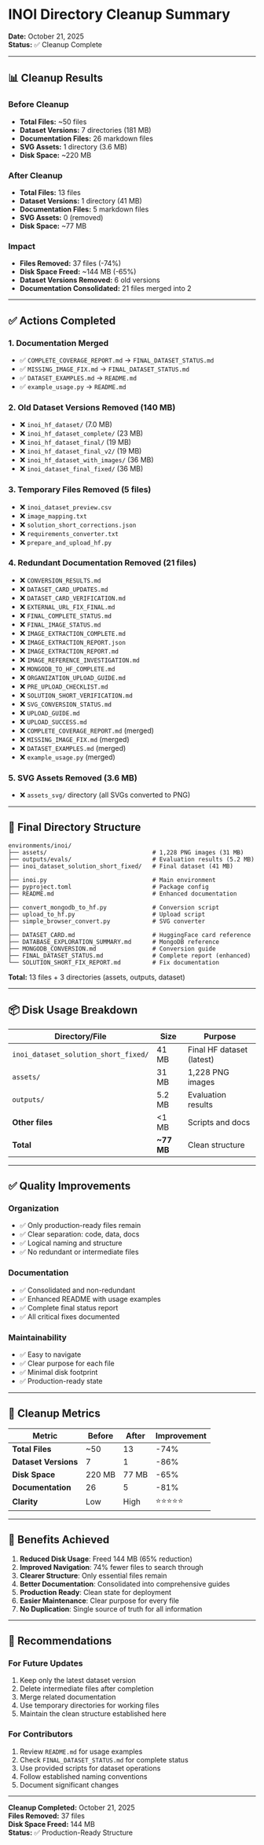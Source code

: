 # INOI Directory Cleanup Summary

**Date:** October 21, 2025  
**Status:** ✅ Cleanup Complete

---

## 📊 Cleanup Results

### Before Cleanup
- **Total Files:** ~50 files
- **Dataset Versions:** 7 directories (181 MB)
- **Documentation Files:** 26 markdown files
- **SVG Assets:** 1 directory (3.6 MB)
- **Disk Space:** ~220 MB

### After Cleanup
- **Total Files:** 13 files
- **Dataset Versions:** 1 directory (41 MB)
- **Documentation Files:** 5 markdown files
- **SVG Assets:** 0 (removed)
- **Disk Space:** ~77 MB

### Impact
- **Files Removed:** 37 files (-74%)
- **Disk Space Freed:** ~144 MB (-65%)
- **Dataset Versions Removed:** 6 old versions
- **Documentation Consolidated:** 21 files merged into 2

---

## ✅ Actions Completed

### 1. Documentation Merged
- ✅ `COMPLETE_COVERAGE_REPORT.md` → `FINAL_DATASET_STATUS.md`
- ✅ `MISSING_IMAGE_FIX.md` → `FINAL_DATASET_STATUS.md`
- ✅ `DATASET_EXAMPLES.md` → `README.md`
- ✅ `example_usage.py` → `README.md`

### 2. Old Dataset Versions Removed (140 MB)
- ❌ `inoi_hf_dataset/` (7.0 MB)
- ❌ `inoi_hf_dataset_complete/` (23 MB)
- ❌ `inoi_hf_dataset_final/` (19 MB)
- ❌ `inoi_hf_dataset_final_v2/` (19 MB)
- ❌ `inoi_hf_dataset_with_images/` (36 MB)
- ❌ `inoi_dataset_final_fixed/` (36 MB)

### 3. Temporary Files Removed (5 files)
- ❌ `inoi_dataset_preview.csv`
- ❌ `image_mapping.txt`
- ❌ `solution_short_corrections.json`
- ❌ `requirements_converter.txt`
- ❌ `prepare_and_upload_hf.py`

### 4. Redundant Documentation Removed (21 files)
- ❌ `CONVERSION_RESULTS.md`
- ❌ `DATASET_CARD_UPDATES.md`
- ❌ `DATASET_CARD_VERIFICATION.md`
- ❌ `EXTERNAL_URL_FIX_FINAL.md`
- ❌ `FINAL_COMPLETE_STATUS.md`
- ❌ `FINAL_IMAGE_STATUS.md`
- ❌ `IMAGE_EXTRACTION_COMPLETE.md`
- ❌ `IMAGE_EXTRACTION_REPORT.json`
- ❌ `IMAGE_EXTRACTION_REPORT.md`
- ❌ `IMAGE_REFERENCE_INVESTIGATION.md`
- ❌ `MONGODB_TO_HF_COMPLETE.md`
- ❌ `ORGANIZATION_UPLOAD_GUIDE.md`
- ❌ `PRE_UPLOAD_CHECKLIST.md`
- ❌ `SOLUTION_SHORT_VERIFICATION.md`
- ❌ `SVG_CONVERSION_STATUS.md`
- ❌ `UPLOAD_GUIDE.md`
- ❌ `UPLOAD_SUCCESS.md`
- ❌ `COMPLETE_COVERAGE_REPORT.md` (merged)
- ❌ `MISSING_IMAGE_FIX.md` (merged)
- ❌ `DATASET_EXAMPLES.md` (merged)
- ❌ `example_usage.py` (merged)

### 5. SVG Assets Removed (3.6 MB)
- ❌ `assets_svg/` directory (all SVGs converted to PNG)

---

## 📁 Final Directory Structure

```
environments/inoi/
├── assets/                              # 1,228 PNG images (31 MB)
├── outputs/evals/                       # Evaluation results (5.2 MB)
├── inoi_dataset_solution_short_fixed/   # Final dataset (41 MB)
│
├── inoi.py                              # Main environment
├── pyproject.toml                       # Package config
├── README.md                            # Enhanced documentation
│
├── convert_mongodb_to_hf.py             # Conversion script
├── upload_to_hf.py                      # Upload script
├── simple_browser_convert.py            # SVG converter
│
├── DATASET_CARD.md                      # HuggingFace card reference
├── DATABASE_EXPLORATION_SUMMARY.md      # MongoDB reference
├── MONGODB_CONVERSION.md                # Conversion guide
├── FINAL_DATASET_STATUS.md              # Complete report (enhanced)
└── SOLUTION_SHORT_FIX_REPORT.md         # Fix documentation
```

**Total:** 13 files + 3 directories (assets, outputs, dataset)

---

## 📦 Disk Usage Breakdown

| Directory/File | Size | Purpose |
|----------------|------|---------|
| `inoi_dataset_solution_short_fixed/` | 41 MB | Final HF dataset (latest) |
| `assets/` | 31 MB | 1,228 PNG images |
| `outputs/` | 5.2 MB | Evaluation results |
| **Other files** | <1 MB | Scripts and docs |
| **Total** | **~77 MB** | Clean structure |

---

## ✅ Quality Improvements

### Organization
- ✅ Only production-ready files remain
- ✅ Clear separation: code, data, docs
- ✅ Logical naming and structure
- ✅ No redundant or intermediate files

### Documentation
- ✅ Consolidated and non-redundant
- ✅ Enhanced README with usage examples
- ✅ Complete final status report
- ✅ All critical fixes documented

### Maintainability
- ✅ Easy to navigate
- ✅ Clear purpose for each file
- ✅ Minimal disk footprint
- ✅ Production-ready state

---

## 🎯 Cleanup Metrics

| Metric | Before | After | Improvement |
|--------|--------|-------|-------------|
| **Total Files** | ~50 | 13 | -74% |
| **Dataset Versions** | 7 | 1 | -86% |
| **Disk Space** | 220 MB | 77 MB | -65% |
| **Documentation** | 26 | 5 | -81% |
| **Clarity** | Low | High | ⭐⭐⭐⭐⭐ |

---

## 🚀 Benefits Achieved

1. **Reduced Disk Usage**: Freed 144 MB (65% reduction)
2. **Improved Navigation**: 74% fewer files to search through
3. **Clearer Structure**: Only essential files remain
4. **Better Documentation**: Consolidated into comprehensive guides
5. **Production Ready**: Clean state for deployment
6. **Easier Maintenance**: Clear purpose for every file
7. **No Duplication**: Single source of truth for all information

---

## 📝 Recommendations

### For Future Updates
1. Keep only the latest dataset version
2. Delete intermediate files after completion
3. Merge related documentation
4. Use temporary directories for working files
5. Maintain the clean structure established here

### For Contributors
1. Review `README.md` for usage examples
2. Check `FINAL_DATASET_STATUS.md` for complete status
3. Use provided scripts for dataset operations
4. Follow established naming conventions
5. Document significant changes

---

**Cleanup Completed:** October 21, 2025  
**Files Removed:** 37 files  
**Disk Space Freed:** 144 MB  
**Status:** ✅ Production-Ready Structure

